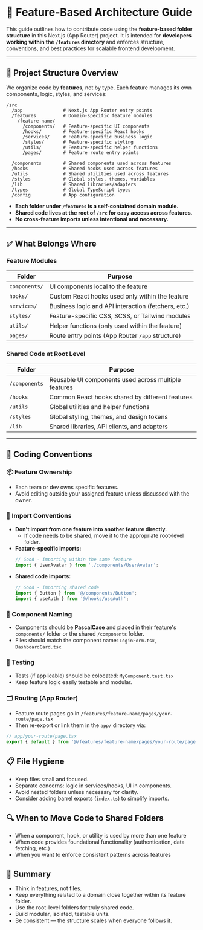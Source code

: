 # 🧠 Feature-Based Architecture Guide

This guide outlines how to contribute code using the **feature-based folder structure** in this Next.js (App Router) project. It is intended for **developers working within the `/features` directory** and enforces structure, conventions, and best practices for scalable frontend development.

---

## 📁 Project Structure Overview

We organize code by **features**, not by type. Each feature manages its own components, logic, styles, and services:

```
/src
  /app               # Next.js App Router entry points
  /features          # Domain-specific feature modules
    /feature-name/
      /components/   # Feature-specific UI components
      /hooks/        # Feature-specific React hooks
      /services/     # Feature-specific business logic
      /styles/       # Feature-specific styling
      /utils/        # Feature-specific helper functions
      /pages/        # Feature route entry points
  
  /components        # Shared components used across features
  /hooks             # Shared hooks used across features
  /utils             # Shared utilities used across features
  /styles            # Global styles, themes, variables
  /lib               # Shared libraries/adapters
  /types             # Global TypeScript types
  /config            # App configuration
```

- **Each folder under `/features` is a self-contained domain module.**
- **Shared code lives at the root of `/src` for easy access across features.**
- **No cross-feature imports unless intentional and necessary.**

---

## ✅ What Belongs Where

### Feature Modules

| Folder          | Purpose                                              |
|-----------------|------------------------------------------------------|
| `components/`   | UI components local to the feature                   |
| `hooks/`        | Custom React hooks used only within the feature      |
| `services/`     | Business logic and API interaction (fetchers, etc.) |
| `styles/`       | Feature-specific CSS, SCSS, or Tailwind modules      |
| `utils/`        | Helper functions (only used within the feature)      |
| `pages/`        | Route entry points (App Router `/app` structure)     |

### Shared Code at Root Level

| Folder          | Purpose                                              |
|-----------------|------------------------------------------------------|
| `/components`   | Reusable UI components used across multiple features |
| `/hooks`        | Common React hooks shared by different features      |
| `/utils`        | Global utilities and helper functions                |
| `/styles`       | Global styling, themes, and design tokens            |
| `/lib`          | Shared libraries, API clients, and adapters          |

---

## 🧩 Coding Conventions

### 📦 Feature Ownership

- Each team or dev owns specific features.
- Avoid editing outside your assigned feature unless discussed with the owner.

### 🚫 Import Conventions

- **Don't import from one feature into another feature directly.**
  - If code needs to be shared, move it to the appropriate root-level folder.
- **Feature-specific imports:**
  ```ts
  // Good - importing within the same feature
  import { UserAvatar } from './components/UserAvatar';
  ```
- **Shared code imports:**
  ```ts
  // Good - importing shared code
  import { Button } from '@/components/Button';
  import { useAuth } from '@/hooks/useAuth';
  ```

### 📘 Component Naming

- Components should be **PascalCase** and placed in their feature's `components/` folder or the shared `/components` folder.
- Files should match the component name: `LoginForm.tsx`, `DashboardCard.tsx`

### 🧪 Testing

- Tests (if applicable) should be colocated: `MyComponent.test.tsx`
- Keep feature logic easily testable and modular.

### 🗂 Routing (App Router)

- Feature route pages go in `/features/feature-name/pages/your-route/page.tsx`
- Then re-export or link them in the `app/` directory via:

```ts
// app/your-route/page.tsx
export { default } from '@/features/feature-name/pages/your-route/page';
```

## 📋 File Hygiene

- Keep files small and focused.
- Separate concerns: logic in services/hooks, UI in components.
- Avoid nested folders unless necessary for clarity.
- Consider adding barrel exports (`index.ts`) to simplify imports.

## 🔍 When to Move Code to Shared Folders

- When a component, hook, or utility is used by more than one feature
- When code provides foundational functionality (authentication, data fetching, etc.)
- When you want to enforce consistent patterns across features

## 📝 Summary

- Think in features, not files.
- Keep everything related to a domain close together within its feature folder.
- Use the root-level folders for truly shared code.
- Build modular, isolated, testable units.
- Be consistent — the structure scales when everyone follows it.